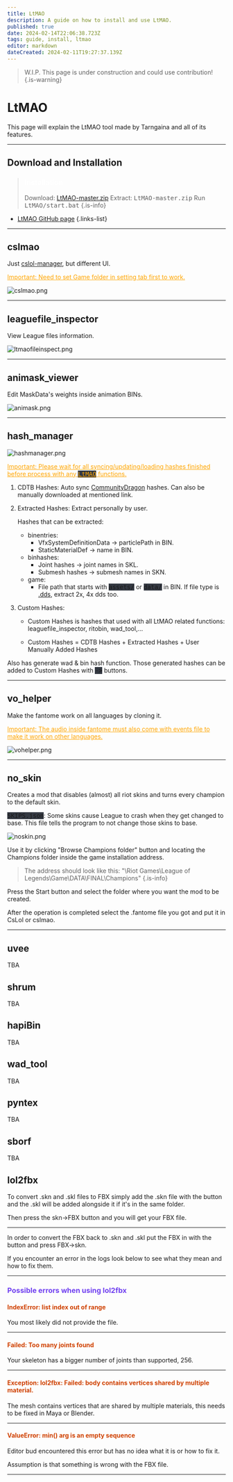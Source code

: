 ```yaml
---
title: LtMAO
description: A guide on how to install and use LtMAO.
published: true
date: 2024-02-14T22:06:38.723Z
tags: guide, install, ltmao
editor: markdown
dateCreated: 2024-02-11T19:27:37.139Z
---
```


>W.I.P.
This page is under construction and could use contribution!
{.is-warning}

# LtMAO
This page will explain the LtMAO tool made by Tarngaina and all of its features.

---
## Download and Installation
> ### <p><span style="color:#ffffff">Installation</span>
> Download: <a href="https://github.com/tarngaina/LtMAO/archive/refs/heads/master.zip">LtMAO-master.zip</a>
> Extract: <kbd>LtMAO-master.zip</kbd>
> Run <kbd>LtMAO/start.bat</kbd>
> {.is-info}
- <a href="https://github.com/tarngaina/LtMAO?tab=readme-ov-file">LtMAO GitHub page</a>
{.links-list}
---
## cslmao
Just <a href="cslolmanager">cslol-manager</a>, but different UI.

<u style="color:orange">Important: Need to set Game folder in setting tab first to work.</u>
  
  ![cslmao.png](/user-pictures/bud/cslmao.png)
  
---
## leaguefile_inspector
  View League files information.
  
  ![ltmaofileinspect.png](/user-pictures/bud/ltmaofileinspect.png)
  
---
## animask_viewer
  Edit MaskData's weights inside animation BINs.
  
  ![animask.png](/user-pictures/bud/animask.png)
  
---
## hash_manager
  ![hashmanager.png](/user-pictures/bud/hashmanager.png)
  
  <u style="color:orange">Important: Please wait for all syncing/updating/loading hashes finished before process with any <kbd style="background-color:#343942;color:orange">LtMAO</kbd> functions.</u>

1. CDTB Hashes: Auto sync <a href="https://github.com/CommunityDragon/CDTB/tree/master/cdragontoolbox">CommunityDragon</a> hashes. Can also be manually downloaded at mentioned link.

 <span>
   
2. Extracted Hashes: Extract personally by user.

	<span>
    
   Hashes that can be extracted:

	- binentries:
		+ VfxSystemDefinitionData -> particlePath in BIN.
		+ StaticMaterialDef -> name in BIN.
	- binhashes:
		+ Joint hashes -> joint names in SKL.
		+ Submesh hashes -> submesh names in SKN.
	- game:
		+ File path that starts with <kbd style="background-color:#343942">assets/</kbd> or <kbd style="background-color:#343942">data/</kbd> in BIN. If file type is <a href="/en/specific-guides/filetypes#dds">.dds</a>, extract 2x, 4x dds too.

3. Custom Hashes:

 	- Custom Hashes is hashes that used with all LtMAO related functions: leaguefile_inspector, ritobin, wad_tool,...
   
	 - Custom Hashes = CDTB Hashes + Extracted Hashes + User Manually Added Hashes


Also has generate wad & bin hash function. Those generated hashes can be added to Custom Hashes with <kbd style="background-color:#343942">-></kbd> buttons.
   
---
  ## vo_helper
Make the fantome work on all languages by cloning it.

<u style="color:orange">Important: The audio inside fantome must also come with events file to make it work on other languages.</u>
    
![vohelper.png](/user-pictures/bud/vohelper.png)
    
---
  ## no_skin
  Creates a mod that disables (almost) all riot skins and turns every champion to the default skin.
    
<kbd style="background-color:#343942">SKIPS.json</kbd>: Some skins cause League to crash when they get changed to base. This file tells the program to not change those skins to base.
  
![noskin.png](/user-pictures/bud/noskin.png)
    
  Use it by clicking "Browse Champions folder" button and locating the Champions folder inside the game installation address.
>The address should look like this: "\Riot Games\League of Legends\Game\DATA\FINAL\Champions"
>{.is-info}
  
Press the Start button and select the folder where you want the mod to be created.
  
  After the operation is completed select the .fantome file you got and put it in CsLol or cslmao.
    
 ---
  ## uvee
  TBA
  ## shrum
  TBA
  ## hapiBin
  TBA
  ## wad_tool
  TBA
  ## pyntex
  TBA
  ## sborf
  TBA
  ## lol2fbx
  To convert .skn and .skl files to FBX simply add the .skn file with the button and the .skl will be added alongside it if it's in the same folder.
  
  Then press the skn->FBX button and you will get your FBX file.

---
  In order to convert the FBX back to .skn and .skl put the FBX in with the button and press FBX->skn.
  
  If you encounter an error in the logs look below to see what they mean and how to fix them.
  
  ---
  
  ### <span style="color:#7040F0">Possible errors when using lol2fbx
  #### <span style="color:#CF4000">IndexError: list index out of range</span>
  
  You most likely did not provide the file.
  
  ---
 #### <span style="color:#CF4000">Failed: Too many joints found
  
Your skeleton has a bigger number of joints than supported, 256.
  
  ---
  #### <span style="color:#CF4000">Exception: lol2fbx: Failed: body contains vertices shared by multiple material.
  
  The mesh contains vertices that are shared by multiple materials, this needs to be fixed in Maya or Blender.
  
  ---
  
   #### <span style="color:#CF4000"> ValueError: min() arg is an empty sequence
  Editor bud encountered this error but has no idea what it is or how to fix it.
  
  Assumption is that something is wrong with the FBX file.
  
  ---
  <!--ADD MORE INFO :PRAY:-->
  <!--ADD LINKS TO STUFF FOR THE LOVE OF GOD-->
  
  
  
  
  
  
  
  
  
  
  
  
  
  